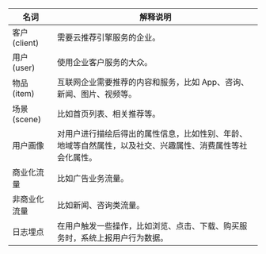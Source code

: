 | 名词 | 解释说明 | 
|---------|----------------------------|
| 客户(client) | 需要云推荐引擎服务的企业。 | 
| 用户(user) | 使用企业客户服务的大众。 |
| 物品(item) | 互联网企业需要推荐的内容和服务，比如 App、咨询、新闻、图片、视频等。 |
| 场景(scene) | 比如首页列表、相关推荐等。 |
| 用户画像 | 对用户进行描绘后得出的属性信息，比如性别、年龄、地域等自然属性，以及社交、兴趣属性、消费属性等社会化属性。 |
| 商业化流量 | 比如广告业务流量。 |
| 非商业化流量 | 比如新闻、咨询类流量。 |
| 日志埋点 | 在用户触发一些操作，比如浏览、点击、下载、购买服务时，系统上报用户行为数据。 |